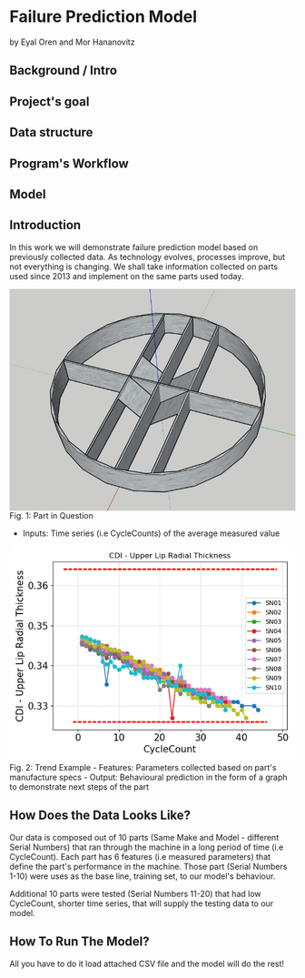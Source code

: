 # Failure Prediction Model 
by Eyal Oren and Mor Hananovitz

## Background / Intro
## Project's goal
## Data structure
## Program's Workflow
## Model

## Introduction 
In this work we will demonstrate failure prediction model based on previously collected data.
As technology evolves, processes improve, but not everything is changing. We shall take information collected on parts used since 2013 and implement on the same parts used today.

<img src=part.JPG align="center" width=700>
Fig. 1: Part in Question

  - Inputs: Time series (i.e CycleCounts) of the average measured value

<img src=trend_example.png align=“center” width=700>
Fig. 2: Trend Example
  - Features: Parameters collected based on part's manufacture specs
  - Output: Behavioural prediction in the form of a graph to demonstrate next steps of the part


## How Does the Data Looks Like?

Our data is composed out of 10 parts (Same Make and Model - different Serial Numbers) that ran through the machine in a long period of time (i.e CycleCount).
Each part has 6 features (i.e measured parameters) that define the part's performance in the machine.
Those part (Serial Numbers 1-10) were uses as the base line, training set, to our model's behaviour.

Additional 10 parts were tested (Serial Numbers 11-20) that had low CycleCount, shorter time series, that will supply the testing data to our model. 

## How To Run The Model?
All you have to do it load attached CSV file and the model will do the rest!
